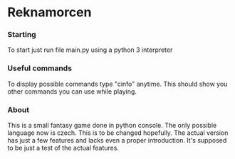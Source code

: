 # Reknamorcen

### Starting
To start just run file main.py using a python 3 interpreter

### Useful commands
To display possible commands type "cinfo" anytime. This should show you other commands you can use while playing.

### About
This is a small fantasy game done in python console. The only possible language now is czech.
This is to be changed hopefully. The actual version has just a few features and lacks even a proper introduction.
It's supposed to be just a test of the actual features.